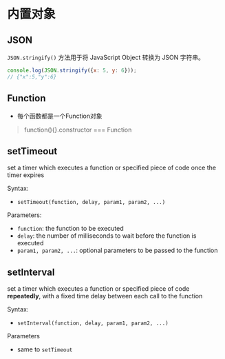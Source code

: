# 内置对象

## JSON

`JSON.stringify()` 方法用于将 JavaScript Object 转换为 JSON 字符串。

```js
console.log(JSON.stringify({x: 5, y: 6}));
// {"x":5,"y":6}
```

## Function

- 每个函数都是一个Function对象

> function(){}.constructor === Function

## setTimeout

set a timer which executes a function or specified piece of code once the timer expires

Syntax:

- `setTimeout(function, delay, param1, param2, ...) `

Parameters:

- `function`: the function to be executed
- `delay`: the number of milliseconds to wait before the function is executed
- `param1, param2, ...`: optional parameters to be passed to the function

## setInterval

set a timer which executes a function or specified piece of code **repeatedly**, with a fixed time delay between each call to the function

Syntax:

- `setInterval(function, delay, param1, param2, ...)`

Parameters

- same to `setTimeout`

